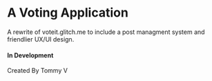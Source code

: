 # A Voting Application

A rewrite of voteit.glitch.me to include a post managment system and friendlier UX/UI design.

#### In Development

Created By Tommy V